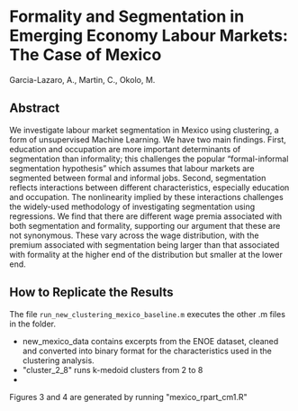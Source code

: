 # Formality and Segmentation in Emerging Economy Labour Markets: The Case of Mexico

Garcia-Lazaro, A., Martin, C., Okolo, M.

## Abstract

We investigate labour market segmentation in Mexico using clustering, a form of unsupervised Machine Learning. We have two main findings. 
First, education and occupation are more important determinants of segmentation than informality; this challenges the popular “formal-informal segmentation
hypothesis” which assumes that labour markets are segmented between formal and informal jobs.
Second, segmentation reflects interactions between different characteristics, especially education and occupation.
The nonlinearity implied by these interactions challenges the widely-used methodology of investigating segmentation using regressions.
We find that there are different wage premia associated with both segmentation and formality, supporting our argument that these are not synonymous. These vary across
the wage distribution, with the premium associated with segmentation being larger than that associated with formality at the higher end of the distribution but smaller at the lower end.

## How to Replicate the Results

The file `run_new_clustering_mexico_baseline.m` executes the other .m files in the folder.
- new_mexico_data contains excerpts from the ENOE dataset, cleaned and converted into binary format for the characteristics used in the clustering analysis.
- "cluster_2_8" runs k-medoid clusters from 2 to 8
-  



Figures 3 and 4 are generated by running "mexico_rpart_cm1.R"

